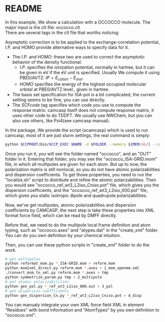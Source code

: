 # README
In this example, We show a calculation with a OCCOCCO molecule. The major input is the clt file: occocco.clt                  
There are several tags in the clt file that worths noticing: 

Asymptotic correction is to be applied to the exchange-correlation potential, I.P. and HOMO provide alternative ways to specify data for it. 
* The I.P. and HOMO: these two are used to correct the asymptotic behavior of the density functional: 
  * I.P. specifies the ionization potential, normally in hartree, but it can be given in eV if the eV unit is specified. Usually We compute it using PBE0/AVTZ: $IP=E_{cation}-E_{mol}$. 
  * HOMO specifies the energy of the highest occupied molecular orbital at PBE0/AVTZ level., given in hartree. 
* The basis set specification for ISA-pol is a bit complicated, the current setting seems to be fine, you can use directly.
* The *SCFcode* tag specifies which code you use to compute the response matrix: camcasp itself does not compute response matrix, it uses other code to do TDDFT. We usually use NWChem, but you can also use others, like Psi4(see camcasp manual).

In the package, We provide the script (scamcasp) which is used to run camcasp, most of it are just slurm settings, the real command is simply:

```bash
python $CCPROOT/bin/$CCP_EXEC $NAME -d $FOLDER --memory ${MEM/mb/} --cores $NCPUS $OPTS > logfile
```

Once you run it, you will see the folder named "occocco", and an "OUT" folder in it. Entering that folder, you may see the "occocco_ISA-GRID.mom" file, in which all multipoles are given for each atom. But up to now, the polarization matrix is still nonlocal, so you do not have atomic polarizabilities and dispersion coefficients. To get those properties, you need to run the "localize.sh" script to distribute and refine the atomic polarizabilities. 
Then you would see "occocco_ref_wt3_L2iso_Cniso.pot" file, which gives you the dispersion coefficients, and the "occocco_ref_wt3_L2iso_000.pol" file, which gives you static isotropic dipole and quadrupole polarizabilities.

Now, we've get multipoles, atomic polarizabilities and dispersion coefficients by CAMCASP, the next step is take these properties into XML format force field, which can be read by DMFF directly.

Before that, we need to do the multipole local frame definition and atom typing, such as "occocco.axes" and "atypes.dat" in the "create_xml" folder. You can do you own definition by your chemical intuition.

Then, you can use these python scripts in "create_xml" folder to do the work.

```bash
# get multipoles
python reformat_mom.py *_ISA-GRID.mom > reform.mom
python mom2xml_direct.py reform.mom *.axes > 1_mom_openmm.xml
./convert_mom_to_xml.py reform.mom *.axes > tmp
python symmetrize_param.py tmp > 2_multipole
# get atomic polarizabilities
python gen_pol.py *_ref_wt3_L2iso_000.out > 3_pol
# get dispersion coefficients
python gen_dispersion_Cn.py *_ref_wt3_L2iso_Cniso.pot > 4_disp
```
You can manualy integrate your own XML force field XML in element "Residues" with bond information and "AtomTypes" by you own definition to "occocco.xml".